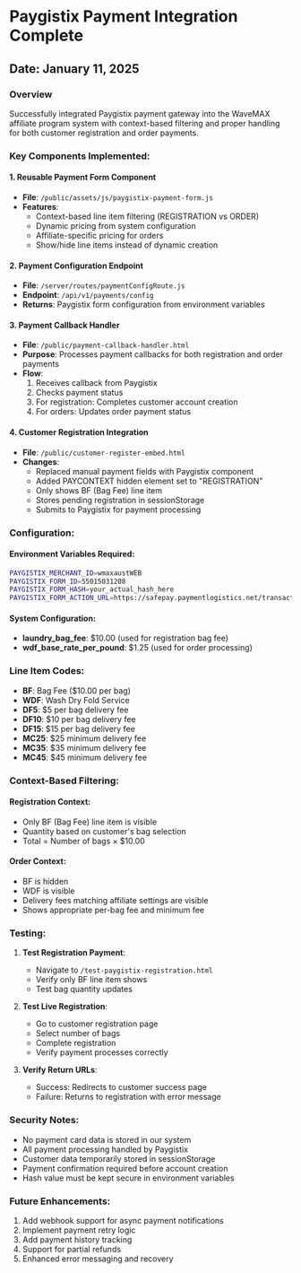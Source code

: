 # Paygistix Payment Integration Complete

## Date: January 11, 2025

### Overview
Successfully integrated Paygistix payment gateway into the WaveMAX affiliate program system with context-based filtering and proper handling for both customer registration and order payments.

### Key Components Implemented:

#### 1. Reusable Payment Form Component
- **File**: `/public/assets/js/paygistix-payment-form.js`
- **Features**:
  - Context-based line item filtering (REGISTRATION vs ORDER)
  - Dynamic pricing from system configuration
  - Affiliate-specific pricing for orders
  - Show/hide line items instead of dynamic creation

#### 2. Payment Configuration Endpoint
- **File**: `/server/routes/paymentConfigRoute.js`
- **Endpoint**: `/api/v1/payments/config`
- **Returns**: Paygistix form configuration from environment variables

#### 3. Payment Callback Handler
- **File**: `/public/payment-callback-handler.html`
- **Purpose**: Processes payment callbacks for both registration and order payments
- **Flow**:
  1. Receives callback from Paygistix
  2. Checks payment status
  3. For registration: Completes customer account creation
  4. For orders: Updates order payment status

#### 4. Customer Registration Integration
- **File**: `/public/customer-register-embed.html`
- **Changes**:
  - Replaced manual payment fields with Paygistix component
  - Added PAYCONTEXT hidden element set to "REGISTRATION"
  - Only shows BF (Bag Fee) line item
  - Stores pending registration in sessionStorage
  - Submits to Paygistix for payment processing

### Configuration:

#### Environment Variables Required:
```bash
PAYGISTIX_MERCHANT_ID=wmaxaustWEB
PAYGISTIX_FORM_ID=55015031208
PAYGISTIX_FORM_HASH=your_actual_hash_here
PAYGISTIX_FORM_ACTION_URL=https://safepay.paymentlogistics.net/transaction.asp
```

#### System Configuration:
- **laundry_bag_fee**: $10.00 (used for registration bag fee)
- **wdf_base_rate_per_pound**: $1.25 (used for order processing)

### Line Item Codes:
- **BF**: Bag Fee ($10.00 per bag)
- **WDF**: Wash Dry Fold Service
- **DF5**: $5 per bag delivery fee
- **DF10**: $10 per bag delivery fee
- **DF15**: $15 per bag delivery fee
- **MC25**: $25 minimum delivery fee
- **MC35**: $35 minimum delivery fee
- **MC45**: $45 minimum delivery fee

### Context-Based Filtering:

#### Registration Context:
- Only BF (Bag Fee) line item is visible
- Quantity based on customer's bag selection
- Total = Number of bags × $10.00

#### Order Context:
- BF is hidden
- WDF is visible
- Delivery fees matching affiliate settings are visible
- Shows appropriate per-bag fee and minimum fee

### Testing:

1. **Test Registration Payment**:
   - Navigate to `/test-paygistix-registration.html`
   - Verify only BF line item shows
   - Test bag quantity updates

2. **Test Live Registration**:
   - Go to customer registration page
   - Select number of bags
   - Complete registration
   - Verify payment processes correctly

3. **Verify Return URLs**:
   - Success: Redirects to customer success page
   - Failure: Returns to registration with error message

### Security Notes:
- No payment card data is stored in our system
- All payment processing handled by Paygistix
- Customer data temporarily stored in sessionStorage
- Payment confirmation required before account creation
- Hash value must be kept secure in environment variables

### Future Enhancements:
1. Add webhook support for async payment notifications
2. Implement payment retry logic
3. Add payment history tracking
4. Support for partial refunds
5. Enhanced error messaging and recovery